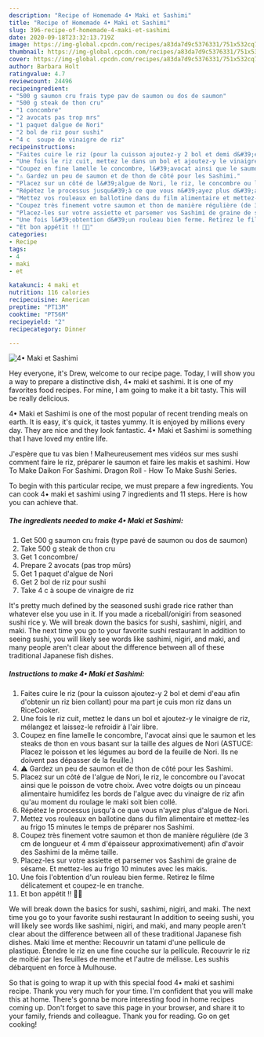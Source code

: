 ```yaml
---
description: "Recipe of Homemade 4• Maki et Sashimi"
title: "Recipe of Homemade 4• Maki et Sashimi"
slug: 396-recipe-of-homemade-4-maki-et-sashimi
date: 2020-09-18T23:32:13.719Z
image: https://img-global.cpcdn.com/recipes/a83da7d9c5376331/751x532cq70/4•-maki-et-sashimi-photo-principale-de-la-recette.jpg
thumbnail: https://img-global.cpcdn.com/recipes/a83da7d9c5376331/751x532cq70/4•-maki-et-sashimi-photo-principale-de-la-recette.jpg
cover: https://img-global.cpcdn.com/recipes/a83da7d9c5376331/751x532cq70/4•-maki-et-sashimi-photo-principale-de-la-recette.jpg
author: Barbara Holt
ratingvalue: 4.7
reviewcount: 24496
recipeingredient:
- "500 g saumon cru frais type pav de saumon ou dos de saumon"
- "500 g steak de thon cru"
- "1 concombre"
- "2 avocats pas trop mrs"
- "1 paquet dalgue de Nori"
- "2 bol de riz pour sushi"
- "4 c  soupe de vinaigre de riz"
recipeinstructions:
- "Faites cuire le riz (pour la cuisson ajoutez-y 2 bol et demi d&#39;eau afin d&#39;obtenir un riz bien collant) pour ma part je cuis mon riz dans un RiceCooker."
- "Une fois le riz cuit, mettez le dans un bol et ajoutez-y le vinaigre de riz, mélangez et laissez-le refroidir à l&#39;air libre."
- "Coupez en fine lamelle le concombre, l&#39;avocat ainsi que le saumon et les steaks de thon en vous basant sur la taille des algues de Nori (ASTUCE: Placez le poisson et les légumes au bord de la feuille de Nori. Ils ne doivent pas dépasser de la feuille.)"
- "⚠️ Gardez un peu de saumon et de thon de côté pour les Sashimi."
- "Placez sur un côté de l&#39;algue de Nori, le riz, le concombre ou l&#39;avocat ainsi que le poisson de votre choix. Avec votre doigts ou un pinceau alimentaire humidifez les bords de l&#39;algue avec du vinaigre de riz afin qu&#39;au moment du roulage le maki soit bien collé."
- "Répétez le processus jusqu&#39;à ce que vous n&#39;ayez plus d&#39;algue de Nori."
- "Mettez vos rouleaux en ballotine dans du film alimentaire et mettez-les au frigo 15 minutes le temps de préparer nos Sashimi."
- "Coupez très finement votre saumon et thon de manière régulière (de 3 cm de longueur et 4 mm d&#39;épaisseur approximativement) afin d&#39;avoir des Sashimi de la même taille."
- "Placez-les sur votre assiette et parsemer vos Sashimi de graine de sésame. Et mettez-les au frigo 10 minutes avec les makis."
- "Une fois l&#39;obtention d&#39;un rouleau bien ferme. Retirez le filme délicatement et coupez-le en tranche."
- "Et bon appétit !! 🥢🍣"
categories:
- Recipe
tags:
- 4
- maki
- et

katakunci: 4 maki et 
nutrition: 116 calories
recipecuisine: American
preptime: "PT13M"
cooktime: "PT56M"
recipeyield: "2"
recipecategory: Dinner

---
```



![4• Maki et Sashimi](https://img-global.cpcdn.com/recipes/a83da7d9c5376331/751x532cq70/4•-maki-et-sashimi-photo-principale-de-la-recette.jpg)

Hey everyone, it's Drew, welcome to our recipe page. Today, I will show you a way to prepare a distinctive dish, 4• maki et sashimi. It is one of my favorites food recipes. For mine, I am going to make it a bit tasty. This will be really delicious.

4• Maki et Sashimi is one of the most popular of recent trending meals on earth. It is easy, it's quick, it tastes yummy. It is enjoyed by millions every day. They are nice and they look fantastic. 4• Maki et Sashimi is something that I have loved my entire life.

J&#39;espère que tu vas bien ! Malheureusement mes vidéos sur mes sushi comment faire le riz, préparer le saumon et faire les makis et sashimi. How To Make Daikon For Sashimi. Dragon Roll - How To Make Sushi Series.


To begin with this particular recipe, we must prepare a few ingredients. You can cook 4• maki et sashimi using 7 ingredients and 11 steps. Here is how you can achieve that.

<!--inarticleads1-->

##### The ingredients needed to make 4• Maki et Sashimi:

1. Get 500 g saumon cru frais (type pavé de saumon ou dos de saumon)
1. Take 500 g steak de thon cru
1. Get 1 concombre/
1. Prepare 2 avocats (pas trop mûrs)
1. Get 1 paquet d&#39;algue de Nori
1. Get 2 bol de riz pour sushi
1. Take 4 c à soupe de vinaigre de riz


It&#39;s pretty much defined by the seasoned sushi grade rice rather than whatever else you use in it. If you made a riceball/onigiri from seasoned sushi rice y. We will break down the basics for sushi, sashimi, nigiri, and maki. The next time you go to your favorite sushi restaurant In addition to seeing sushi, you will likely see words like sashimi, nigiri, and maki, and many people aren&#39;t clear about the difference between all of these traditional Japanese fish dishes. 

<!--inarticleads2-->

##### Instructions to make 4• Maki et Sashimi:

1. Faites cuire le riz (pour la cuisson ajoutez-y 2 bol et demi d&#39;eau afin d&#39;obtenir un riz bien collant) pour ma part je cuis mon riz dans un RiceCooker.
1. Une fois le riz cuit, mettez le dans un bol et ajoutez-y le vinaigre de riz, mélangez et laissez-le refroidir à l&#39;air libre.
1. Coupez en fine lamelle le concombre, l&#39;avocat ainsi que le saumon et les steaks de thon en vous basant sur la taille des algues de Nori (ASTUCE: Placez le poisson et les légumes au bord de la feuille de Nori. Ils ne doivent pas dépasser de la feuille.)
1. ⚠️ Gardez un peu de saumon et de thon de côté pour les Sashimi.
1. Placez sur un côté de l&#39;algue de Nori, le riz, le concombre ou l&#39;avocat ainsi que le poisson de votre choix. Avec votre doigts ou un pinceau alimentaire humidifez les bords de l&#39;algue avec du vinaigre de riz afin qu&#39;au moment du roulage le maki soit bien collé.
1. Répétez le processus jusqu&#39;à ce que vous n&#39;ayez plus d&#39;algue de Nori.
1. Mettez vos rouleaux en ballotine dans du film alimentaire et mettez-les au frigo 15 minutes le temps de préparer nos Sashimi.
1. Coupez très finement votre saumon et thon de manière régulière (de 3 cm de longueur et 4 mm d&#39;épaisseur approximativement) afin d&#39;avoir des Sashimi de la même taille.
1. Placez-les sur votre assiette et parsemer vos Sashimi de graine de sésame. Et mettez-les au frigo 10 minutes avec les makis.
1. Une fois l&#39;obtention d&#39;un rouleau bien ferme. Retirez le filme délicatement et coupez-le en tranche.
1. Et bon appétit !! 🥢🍣


We will break down the basics for sushi, sashimi, nigiri, and maki. The next time you go to your favorite sushi restaurant In addition to seeing sushi, you will likely see words like sashimi, nigiri, and maki, and many people aren&#39;t clear about the difference between all of these traditional Japanese fish dishes. Maki lime et menthe: Recouvrir un tatami d&#39;une pellicule de plastique. Étendre le riz en une fine couche sur la pellicule. Recouvrir le riz de moitié par les feuilles de menthe et l&#39;autre de mélisse. Les sushis débarquent en force à Mulhouse. 

So that is going to wrap it up with this special food 4• maki et sashimi recipe. Thank you very much for your time. I'm confident that you will make this at home. There's gonna be more interesting food in home recipes coming up. Don't forget to save this page in your browser, and share it to your family, friends and colleague. Thank you for reading. Go on get cooking!
